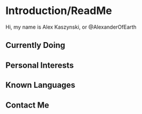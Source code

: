 # Introduction/ReadMe
  Hi, my name is Alex Kaszynski, or @AlexanderOfEarth

## Currently Doing
## Personal Interests
## Known Languages
## Contact Me

<!---
AlexanderOfEarth/AlexanderOfEarth is a ✨ special ✨ repository because its `README.md` (this file) appears on your GitHub profile.
You can click the Preview link to take a look at your changes.
--->
